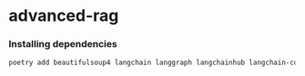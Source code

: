 # advanced-rag

### Installing dependencies

```sh
poetry add beautifulsoup4 langchain langgraph langchainhub langchain-community tavily-python langchain-chroma python-dotenv black isort pytest
```